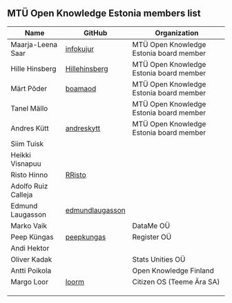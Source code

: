 ## MTÜ Open Knowledge Estonia members list

| Name | GitHub | Organization | 
|--|--|--| 
| Maarja-Leena Saar | [infokujur](https://github.com/infokujur) | MTÜ Open Knowledge Estonia board member | 
| Hille Hinsberg | [Hillehinsberg](https://github.com/Hillehinsberg) | MTÜ Open Knowledge Estonia board member | 
| Märt Põder | [boamaod](https://github.com/boamaod) | MTÜ Open Knowledge Estonia board member | 
| Tanel Mällo |  | MTÜ Open Knowledge Estonia board member | 
| Andres Kütt | [andreskytt](https://github.com/andreskytt) | MTÜ Open Knowledge Estonia board member | 
| Siim Tuisk |  |  | 
| Heikki Visnapuu |  |  | 
| Risto Hinno | [RRisto](https://github.com/rristo) |  | 
| Adolfo Ruiz Calleja |  |  | 
| Edmund Laugasson | [edmundlaugasson](https://github.com/edmundlaugasson) |  | 
| Marko Vaik |  | DataMe OÜ | 
| Peep Küngas | [peepkungas](https://github.com/peepkungas) | Register OÜ | 
| Andi Hektor |  |  | 
| Oliver Kadak |  | Stats Unities OÜ | 
| Antti Poikola |  | Open Knowledge Finland | 
| Margo Loor | [loorm](https://github.com/loorm) | Citizen OS (Teeme Ära SA) | 
|  |  |  | 
|  |  |  | 
|  |  |  | 
